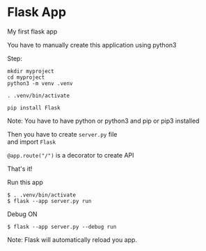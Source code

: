 # Flask App

My first flask app

You have to manually create this application using python3

Step:

```shell
mkdir myproject
cd myproject
python3 -m venv .venv

. .venv/bin/activate

pip install Flask
```

Note: You have to have python or python3 and pip or pip3 installed  

Then you have to create `server.py` file  
and import `Flask`

`@app.route("/")` is a decorator to create API

That's it!

Run this app  

```shell
$ . .venv/bin/activate
$ flask --app server.py run
```

Debug ON  

```shell
$ flask --app server.py --debug run
```

Note: Flask will automatically reload you app.
